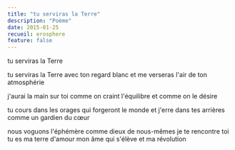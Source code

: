 ```yaml
---
title: "tu serviras la Terre"
description: "Poème"
date: 2015-01-25
recueil: erosphere
feature: false
---
```


tu serviras la Terre

tu serviras la Terre avec ton regard blanc
et me verseras l'air de ton atmosphérie

j'aurai la main sur toi comme on craint l'équilibre
et comme on le désire

tu cours dans les orages qui forgeront le monde
et j'erre dans tes arrières comme un gardien du cœur

nous voguons l'éphémère comme dieux de nous-mêmes
je te rencontre toi tu es ma terre d'amour
mon âme qui s'élève et ma révolution
